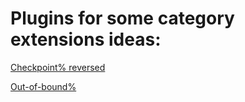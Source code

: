 # Plugins for some category extensions ideas:

[Checkpoint% reversed](cprev/READMe.MD)

[Out-of-bound%](oobpercent/README.MD)
